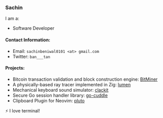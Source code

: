 ### Sachin

I am a:
- Software Developer

#### Contact Information:
- Email: `sachinbeniwal0101 <at> gmail.com`
- Twitter: `ban___tan`

#### Projects:

- Bitcoin transaction validation and block construction engine: [BitMiner](https://github.com/benodiwal/BitMiner)
- A physically-based ray tracer implemented in Zig: [lumen](https://github.com/benodiwal/lumen)
- Mechanical keyboard sound simulator: [clackit](https://github.com/benodiwal/clackit)
- Secure Go session handler library: [go-cuddle](https://github.com/benodiwal/go-cuddle)
- Clipboard Plugin for Neovim: [pluto](https://github.com/benodiwal/pluto)

⚡ I love terminal!
